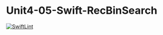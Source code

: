 # Unit4-05-Swift-RecBinSearch
[![SwiftLint](https://github.com/ICS4U-Programming-NoahS/Unit4-05-Swift-RecBinSearch/workflows/SwiftLint/badge.svg)](https://github.com/ICS4U-Programming-NoahS/Unit4-05-Swift-RecBinSearch/actions)
